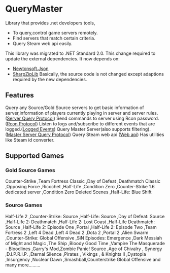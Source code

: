 # QueryMaster

Library that provides .net developers tools,
* To query,control game servers remotely.
* Find servers that match certain criteria.
* Query Steam web api easily.

This library was migrated to .NET Standard 2.0. This change required to update the external dependencies.
It now depends on:
* [Newtonsoft.Json](https://www.newtonsoft.com/json)
* [SharpZipLib](https://github.com/icsharpcode/SharpZipLib)
Basically, the source code is not changed except adaptions required by the new dependencies.

## Features

Query any Source/Gold Source servers to get basic information of server,information of players currently playing in server and server rules.([Server Query Protocol](https://developer.valvesoftware.com/wiki/Server_queries))
Send commands to server using Rcon password.([Rcon Protocol](https://developer.valvesoftware.com/wiki/Source_RCON_Protocol))
Listen to logs and/subscribe to different events that are logged.([Logged Events](https://developer.valvesoftware.com/wiki/HL_Log_Standard))
Query Master Server(also supports filtering).([Master Server Query Protocol](https://developer.valvesoftware.com/wiki/Master_Server_Query_Protocol))
Query Steam web api ([Web api](https://steamcommunity.com/dev))
Has utilities like Steam id converter.

## Supported Games

### Gold Source Games 
Counter-Strike ,Team Fortress Classic ,Day of Defeat ,Deathmatch Classic ,Opposing Force ,Ricochet ,Half-Life ,Condition Zero ,Counter-Strike 1.6 dedicated server ,Condition Zero Deleted Scenes ,Half-Life: Blue Shift

### Source Games
Half-Life 2 ,Counter-Strike: Source ,Half-Life: Source ,Day of Defeat: Source ,Half-Life 2: Deathmatch ,Half-Life 2: Lost Coast ,Half-Life Deathmatch: Source ,Half-Life 2: Episode One ,Portal ,Half-Life 2: Episode Two ,Team Fortress 2 ,Left 4 Dead ,Left 4 Dead 2 ,Dota 2 ,Portal 2 ,Alien Swarm ,Counter-Strike: Global Offensive ,SiN Episodes: Emergence ,Dark Messiah of Might and Magic ,The Ship ,Bloody Good Time ,Vampire The Masquerade - Bloodlines ,Garry's Mod,Zombie Panic! Source ,Age of Chivalry , Synergy ,D.I.P.R.I.P. ,Eternal Silence ,Pirates , Vikings , & Knights II ,Dystopia ,Insurgency ,Nuclear Dawn ,Smashball,Counterstrike Global Offensive and many more.........